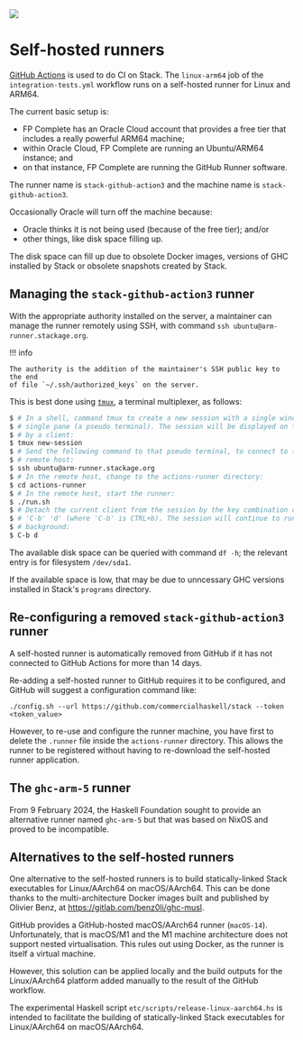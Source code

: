<div class="hidden-warning"><a href="https://docs.haskellstack.org/"><img src="https://cdn.jsdelivr.net/gh/commercialhaskell/stack/doc/img/hidden-warning.svg"></a></div>

# Self-hosted runners

[GitHub Actions](https://docs.github.com/en/actions) is used to do CI on Stack.
The `linux-arm64` job of the `integration-tests.yml` workflow runs on a
self-hosted runner for Linux and ARM64.

The current basic setup is:

* FP Complete has an Oracle Cloud account that provides a free tier that
  includes a really powerful ARM64 machine;
* within Oracle Cloud, FP Complete are running an Ubuntu/ARM64 instance; and
* on that instance, FP Complete are running the GitHub Runner software.

The runner name is `stack-github-action3` and the machine name is
`stack-github-action3`.

Occasionally Oracle will turn off the machine because:

* Oracle thinks it is not being used (because of the free tier); and/or
* other things, like disk space filling up.

The disk space can fill up due to obsolete Docker images, versions of GHC
installed by Stack or obsolete snapshots created by Stack.

## Managing the `stack-github-action3` runner

With the appropriate authority installed on the server, a maintainer can manage
the runner remotely using SSH, with command
`ssh ubuntu@arm-runner.stackage.org`.

!!! info

    The authority is the addition of the maintainer's SSH public key to the end
    of file `~/.ssh/authorized_keys` on the server.

This is best done using [`tmux`](https://github.com/tmux/tmux/wiki), a terminal
multiplexer, as follows:
~~~sh
$ # In a shell, command tmux to create a new session with a single window with a
$ # single pane (a pseudo terminal). The session will be displayed on the screen
$ # by a client:
$ tmux new-session
$ # Send the following command to that pseudo terminal, to connect to the
$ # remote host:
$ ssh ubuntu@arm-runner.stackage.org
$ # In the remote host, change to the actions-runner directory:
$ cd actions-runner
$ # In the remote host, start the runner:
$ ./run.sh
$ # Detach the current client from the session by the key combination of
$ # 'C-b' 'd' (where 'C-b' is CTRL+b). The session will continue to run in the
$ # background:
$ C-b d
~~~

The available disk space can be queried with command `df -h`; the relevant entry
is for filesystem `/dev/sda1`.

If the available space is low, that may be due to unncessary GHC versions
installed in Stack's `programs` directory.

## Re-configuring a removed `stack-github-action3` runner

A self-hosted runner is automatically removed from GitHub if it has not
connected to GitHub Actions for more than 14 days.

Re-adding a self-hosted runner to GitHub requires it to be configured, and
GitHub will suggest a configuration command like:

~~~text
./config.sh --url https://github.com/commercialhaskell/stack --token <token_value>
~~~

However, to re-use and configure the runner machine, you have first to delete
the `.runner` file inside the `actions-runner` directory. This allows the runner
to be registered without having to re-download the self-hosted runner
application.

## The `ghc-arm-5` runner

From 9 February 2024, the Haskell Foundation sought to provide an alternative
runner named `ghc-arm-5` but that was based on NixOS and proved to be
incompatible.

## Alternatives to the self-hosted runners

One alternative to the self-hosted runners is to build statically-linked Stack
executables for Linux/AArch64 on macOS/AArch64. This can be done thanks to
the multi-architecture Docker images built and published by Olivier Benz, at
https://gitlab.com/benz0li/ghc-musl.

GitHub provides a GitHub-hosted macOS/AArch64 runner (`macOS-14`).
Unfortunately, that is macOS/M1 and the M1 machine architecture does not support
nested virtualisation. This rules out using Docker, as the runner is itself a
virtual machine.

However, this solution can be applied locally and the build outputs for the
Linux/AArch64 platform added manually to the result of the GitHub workflow.

The experimental Haskell script `etc/scripts/release-linux-aarch64.hs` is
intended to facilitate the building of statically-linked Stack executables for
Linux/AArch64 on macOS/AArch64.
